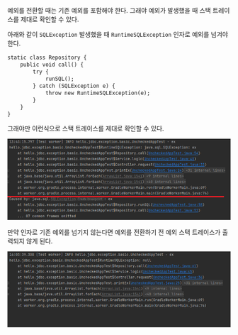 
예외를 전환할 때는 기존 예외를 포함해야 한다. 그래야 예외가 발생했을 때 스택 트레이스를 제대로 확인할 수 있다.

아래와 같이 `SQLException` 발생했을 때 `RuntimeSQLException` 인자로 예외를 넘겨야 한다.

```
static class Repository {  
    public void call() {  
        try {  
            runSQL();  
        } catch (SQLException e) {  
            throw new RuntimeSQLException(e);  
        }  
    }
}
```


그래야만 이런식으로 스택 트레이스를 제대로 확인할 수 있다.

![[Pasted image 20231009135433.png]](../images/Pasted%20image%2020231009135433.png)


만약 인자로 기존 예외를 넘기지 않는다면 예외를 전환하기 전 예외 스택 트레이스가 출력되지 않게 된다.

![[Pasted image 20231009140350.png]](../images/Pasted%20image%2020231009140350.png)

